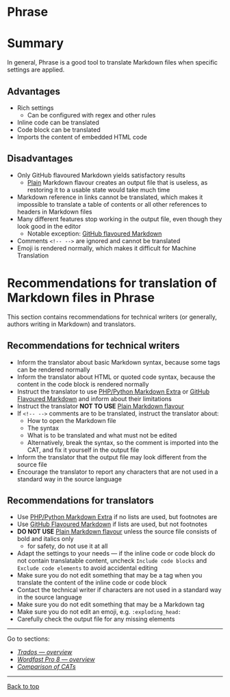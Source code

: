 Phrase
===

# Summary

In general, Phrase is a good tool to translate Markdown files when specific settings are applied.

## Advantages

- Rich settings
	- Can be configured with regex and other rules
- Inline code can be translated
- Code block can be translated
- Imports the content of embedded HTML code

## Disadvantages

- Only GitHub flavoured Markdown yields satisfactory results
	- [Plain](phrase-02-results.md#settings-Plain) Markdown flavour creates an output file that is useless, as restoring it to a usable state would take much time
- Markdown reference in links cannot be translated, which makes it impossible to translate a table of contents or all other references to headers in Markdown files
- Many different features stop working in the output file, even though they look good in the editor
	- Notable exception: [GitHub flavoured Markdown](phrase-02-results.md#github-flavored-markdown)
- Comments `<!-- -->` are ignored and cannot be translated
- Emoji is rendered normally, which makes it difficult for Machine Translation

# Recommendations for translation of Markdown files in Phrase

This section contains recommendations for technical writers (or generally, authors writing in Markdown) and translators.

## Recommendations for technical writers

- Inform the translator about basic Markdown syntax, because some tags can be rendered normally
- Inform the translator about HTML or quoted code syntax, because the content in the code block is rendered normally
- Instruct the translator to use [PHP/Python Markdown Extra](phrase-02-results.md#php**&#47;**python-markdown-extra) or [GitHub Flavoured Markdown](phrase-02-results.md#GitHub-flavored-markdown) and inform about their limitations
- Instruct the translator **NOT TO USE** [Plain Markdown flavour](phrase-02-results.md#settings-Plain) 
- If `<!-- -->` comments are to be translated, instruct the translator about:
	- How to open the Markdown file
	- The syntax
	- What is to be translated and what must not be edited
	- Alternatively, break the syntax, so the comment is imported into the CAT, and fix it yourself in the output file
- Inform the translator that the output file may look different from the source file
- Encourage the translator to report any characters that are not used in a standard way in the source language

## Recommendations for translators

- Use [PHP/Python Markdown Extra](phrase-02-results.md#php**&#47;**python-markdown-extra) if no lists are used, but footnotes are
- Use [GitHub Flavoured Markdown](phrase-02-results.md#GitHub-flavored-markdown) if lists are used, but not footnotes
- **DO NOT USE** [Plain Markdown flavour](phrase-02-results.md#settings-Plain) unless the source file consists of bold and italics only
	- for safety, do not use it at all
- Adapt the settings to your needs — if the inline code or code block do not contain translatable content, uncheck `Include code blocks` and `Exclude code elements` to avoid accidental editing
- Make sure you do not edit something that may be a tag when you translate the content of the inline code or code block
- Contact the technical writer if characters are not used in a standard way in the source language
- Make sure you do not edit something that may be a Markdown tag
- Make sure you do not edit an emoji, e.g. `:exploding_head:`
- Carefully check the output file for any missing elements

---

Go to sections:
- [*Trados — overview*](trados-00-overview.md)
- [*Wordfast Pro 8 — overview*](wordfast-00-overview.md)
- [*Comparison of CATs*](top-comparison.md)

---
[Back to top](#summary)